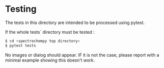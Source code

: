 Testing
========

The tests in this directory are intended to be processed using pytest.

If the whole  tests` directory must be tested :

```bash 
$ cd <spectrochempy top directory>
$ pytest tests  
```

No images or dialog should appear. IF it is not the case, please report with 
a minimal example showing this doesn't work.

